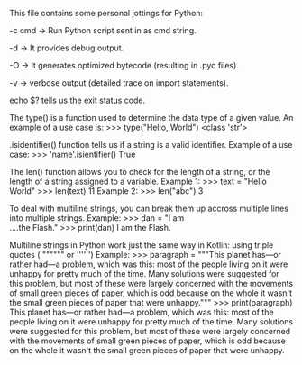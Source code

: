 This file contains some personal jottings for Python:

-c cmd -> Run Python script sent in as cmd string.


-d -> It provides debug output.


-O -> It generates optimized bytecode (resulting in .pyo files).


-v -> verbose output (detailed trace on import statements).


echo $? tells us the exit status code.


The type() is a function used to determine the data type of a given value. 
An example of a use case is:
	>>> type("Hello, World")
	<class 'str'>


.isidentifier() function tells us if a string is a valid identifier. 
Example of a use case:
	>>> 'name'.isientifier()
	True


The len() function allows you to check for the length of a string, or the length of a string assigned to a variable. 
Example 1: 	>>> text = "Hello World"
		>>> len(text)
		11
Example 2: 	>>> len("abc")
		3


To deal with multiline strings, you can break them up accross multiple lines into multiple strings.
Example:  >>> dan = "I am \
		....the Flash."
	>>> print(dan)
	I am the Flash.


Multiline strings in Python work just the same way in Kotlin: using triple quotes ( """""" or '''''')
Example:  >>> paragraph = """This planet has—or rather had—a problem, which was
	this: most of the people living on it were unhappy for pretty much
	of the time. Many solutions were suggested for this problem, but
	most of these were largely concerned with the movements of small
	green pieces of paper, which is odd because on the whole it wasn't
	the small green pieces of paper that were unhappy."""
	>>> print(paragraph)
	This planet has—or rather had—a problem, which was
	this: most of the people living on it were unhappy for pretty much
	of the time. Many solutions were suggested for this problem, but
	most of these were largely concerned with the movements of small
	green pieces of paper, which is odd because on the whole it wasn't
	the small green pieces of paper that were unhappy.


